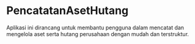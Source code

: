 # PencatatanAsetHutang
Aplikasi ini dirancang untuk membantu pengguna dalam mencatat dan mengelola aset serta hutang perusahaan dengan mudah dan terstruktur.
